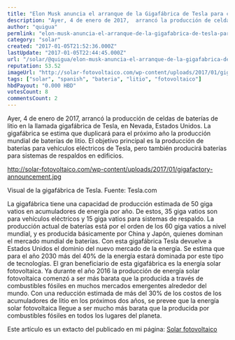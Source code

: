 ```yaml
---
title: "Elon Musk anuncia el arranque de la Gigafábrica de Tesla para celdas de litio"
description: "Ayer, 4 de enero de 2017,  arrancó la producción de celdas de baterías de litio en la llamada gigafábrica de Tesla, en Nevada, Estados Unidos. La giga..."
author: "quigua"
permlink: "elon-musk-anuncia-el-arranque-de-la-gigafabrica-de-tesla-para-celdas-de-litio"
category: "solar"
created: "2017-01-05T21:52:36.000Z"
lastUpdate: "2017-01-05T22:44:45.000Z"
url: "/solar/@quigua/elon-musk-anuncia-el-arranque-de-la-gigafabrica-de-tesla-para-celdas-de-litio"
reputation: 53.52
imageUrl: "http://solar-fotovoltaico.com/wp-content/uploads/2017/01/gigafactory-announcement.jpg"
tags: ["solar", "spanish", "bateria", "litio", "fotovoltaico"]
hbdPayout: "0.000 HBD"
votesCount: 8
commentsCount: 2
---
```


Ayer, 4 de enero de 2017,  arrancó la producción de celdas de baterías de litio en la llamada gigafábrica de Tesla, en Nevada, Estados Unidos. La gigafábrica se estima que duplicará para el próximo año la producción mundial de baterías de litio. El objetivo principal es la producción de baterías para vehículos eléctricos de Tesla, pero también producirá baterías para sistemas de respaldos en edificios.

http://solar-fotovoltaico.com/wp-content/uploads/2017/01/gigafactory-announcement.jpg

Visual de la gigafábrica de Tesla. Fuente: Tesla.com
 
La gigafábrica tiene una capacidad de producción estimada de 50 giga vatios en acumuladores de energía por año. De estos, 35 giga vatios son para vehículos eléctricos y 15 giga vatios para sistemas de respaldo. 
La producción actual de baterías está por el orden de los 60 giga vatios a nivel mundial, y es producida básicamente por China y Japón, quienes dominan el mercado mundial de baterías. Con esta gigafábrica Tesla devuelve a Estados Unidos el dominio del nuevo mercado de la energía. Se estima que para el año 2030 más del 40% de la energía estará dominada por este tipo de tecnologías.
El gran beneficiario de esta gigafábrica es la energía solar fotovoltaica. Ya durante el año 2016 la producción de energía solar fotovoltaica comenzó a ser más barata que la producida a través de combustibles fósiles en muchos mercados emergentes alrededor del mundo. Con una reducción estimada de más del 30% de los costos de los acumuladores de litio en los próximos dos años, se prevee que la energía solar fotovoltaica llegue a ser mucho más barata que la producida por combustibles fósiles en todos los lugares del planeta.  

Este artículo es un extacto del publicado en mi página: [Solar fotovoltaico](http://solar-fotovoltaico.com)
